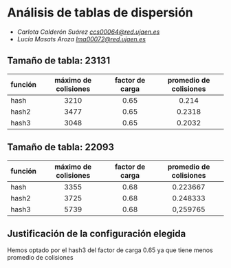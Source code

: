 # Análisis de tablas de dispersión

* *Carlota Calderón Suárez ccs00064@red.ujaen.es*
* *Lucía Masats Aroza lma00072@red.ujaen.es*

## Tamaño de tabla: 23131
| función | máximo de colisiones | factor de carga | promedio de colisiones |
|---------|:--------------------:|:---------------:|:----------------------:|
| hash    |         3210         |      0.65       |         0.214          |
| hash2   |         3477         |      0.65       |         0.2318         |
| hash3   |         3048         |      0.65       |         0.2032         |


## Tamaño de tabla: 22093
| función | máximo de colisiones | factor de carga | promedio de colisiones |
|---------|:--------------------:|:---------------:|:----------------------:|
| hash    |         3355         |      0.68       |        0.223667        |
| hash2   |         3725         |      0.68       |        0.248333        |
| hash3   |         5739         |      0.68       |        0,259765        |

## Justificación de la configuración elegida
Hemos optado por el hash3 del factor de carga 0.65 ya que tiene menos promedio de colisiones